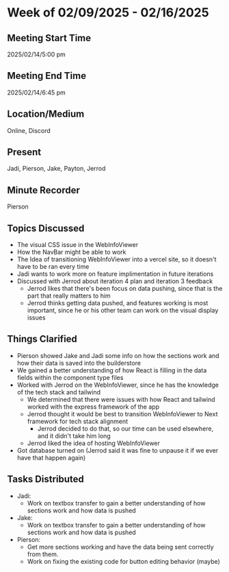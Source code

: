 # Week of 02/09/2025 - 02/16/2025

## Meeting Start Time
2025/02/14/5:00 pm

## Meeting End Time
2025/02/14/6:45 pm

## Location/Medium
Online, Discord

## Present
Jadi, Pierson, Jake, Payton, Jerrod

## Minute Recorder
Pierson

## Topics Discussed
- The visual CSS issue in the WebInfoViewer
- How the NavBar might be able to work
- The Idea of transitioning WebInfoViewer into a vercel site, so it doesn't have to be ran every time 
- Jadi wants to work more on feature implimentation in future iterations
- Discussed with Jerrod about iteration 4 plan and iteration 3 feedback
  - Jerrod likes that there's been focus on data pushing, since that is the part that really matters to him
  - Jerrod thinks getting data pushed, and features working is most important, since he or his other team can work on the visual display issues


## Things Clarified
- Pierson showed Jake and Jadi some info on how the sections work and how their data is saved into the builderstore
- We gained a better understanding of how React is filling in the data fields within the component type files
- Worked with Jerrod on the WebInfoViewer, since he has the knowledge of the tech stack and tailwind
  - We determined that there were issues with how React and tailwind worked with the express framework of the app
  - Jerrod thought it would be best to transition WebInfoViewer to Next framework for tech stack alignment
    - Jerrod decided to do that, so our time can be used elsewhere, and it didn't take him long
  - Jerrod liked the idea of hosting WebInfoViewer
- Got database turned on (Jerrod said it was fine to unpause it if we ever have that happen again)


## Tasks Distributed
- Jadi:
  - Work on textbox transfer to gain a better understanding of how sections work and how data is pushed
- Jake:
  - Work on textbox transfer to gain a better understanding of how sections work and how data is pushed
- Pierson:
  - Get more sections working and have the data being sent correctly from them. 
  - Work on fixing the existing code for button editing behavior (maybe)
